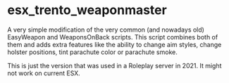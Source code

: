 # esx_trento_weaponmaster
A very simple modification of the very common (and nowadays old) EasyWeapon and WeaponsOnBack scripts. This script combines both of them and adds extra features like the ability to change aim styles, change holster positions, tint parachute color or parachute smoke.

This is just the version that was used in a Roleplay server in 2021. It might not work on current ESX.
